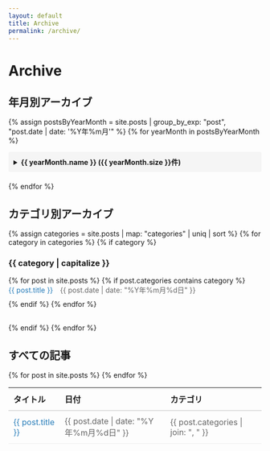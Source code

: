 ```yaml
---
layout: default
title: Archive
permalink: /archive/
---
```


# Archive

## 年月別アーカイブ

{% assign postsByYearMonth = site.posts | group_by_exp: "post", "post.date | date: '%Y年%m月'" %}
{% for yearMonth in postsByYearMonth %}
<details style="margin-bottom: 20px;">
  <summary style="cursor: pointer; font-weight: bold; padding: 10px; background: #f5f5f5; border-radius: 4px;">
    {{ yearMonth.name }} ({{ yearMonth.size }}件)
  </summary>
  <div style="padding: 15px;">
    {% for post in yearMonth.items %}
    <div style="margin-bottom: 10px;">
      <a href="{{ post.url | relative_url }}" style="color: #267CB9; text-decoration: none;">{{ post.title }}</a>
      <span style="color: #666; font-size: 14px; margin-left: 10px;">{{ post.date | date: "%m月%d日" }}</span>
    </div>
    {% endfor %}
  </div>
</details>
{% endfor %}

## カテゴリ別アーカイブ

{% assign categories = site.posts | map: "categories" | uniq | sort %}
{% for category in categories %}
  {% if category %}
  <h3>{{ category | capitalize }}</h3>
  <ul style="list-style: none; padding: 0; margin-bottom: 30px;">
    {% for post in site.posts %}
      {% if post.categories contains category %}
      <li style="margin-bottom: 10px;">
        <a href="{{ post.url | relative_url }}" style="color: #267CB9; text-decoration: none;">{{ post.title }}</a>
        <span style="color: #666; font-size: 14px; margin-left: 10px;">{{ post.date | date: "%Y年%m月%d日" }}</span>
      </li>
      {% endif %}
    {% endfor %}
  </ul>
  {% endif %}
{% endfor %}

## すべての記事

<table style="width: 100%; border-collapse: collapse;">
  <thead>
    <tr style="border-bottom: 2px solid #ddd;">
      <th style="text-align: left; padding: 10px;">タイトル</th>
      <th style="text-align: left; padding: 10px;">日付</th>
      <th style="text-align: left; padding: 10px;">カテゴリ</th>
    </tr>
  </thead>
  <tbody>
    {% for post in site.posts %}
    <tr style="border-bottom: 1px solid #eee;">
      <td style="padding: 10px;">
        <a href="{{ post.url | relative_url }}" style="color: #267CB9; text-decoration: none;">{{ post.title }}</a>
      </td>
      <td style="padding: 10px; color: #666;">{{ post.date | date: "%Y年%m月%d日" }}</td>
      <td style="padding: 10px; color: #666;">{{ post.categories | join: ", " }}</td>
    </tr>
    {% endfor %}
  </tbody>
</table>